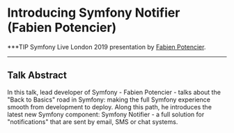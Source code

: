 # Introducing Symfony Notifier (Fabien Potencier)

***TIP
Symfony Live London 2019 presentation by [Fabien Potencier](https://connect.symfony.com/api/alternates/4aed4f5d-e0cb-4320-902f-885fddaa7d15).
***

## Talk Abstract

In this talk, lead developer of Symfony - Fabien Potencier - talks about the
"Back to Basics" road in Symfony: making the full Symfony experience smooth from
development to deploy. Along this path, he introduces the latest new Symfony
component: Symfony Notifier - a full solution for "notifications" that are
sent by email, SMS or chat systems.
